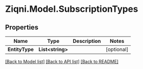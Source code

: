 
# Ziqni.Model.SubscriptionTypes

## Properties

Name | Type | Description | Notes
------------ | ------------- | ------------- | -------------
**EntityType** | **List&lt;string&gt;** |  | [optional] 

[[Back to Model list]](../README.md#documentation-for-models)
[[Back to API list]](../README.md#documentation-for-api-endpoints)
[[Back to README]](../README.md)

